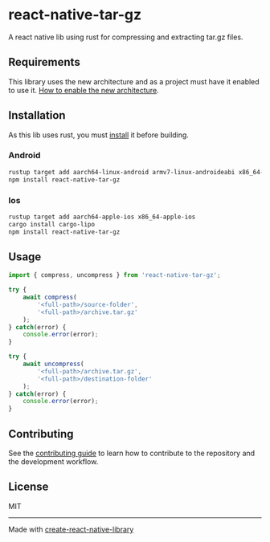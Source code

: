 # react-native-tar-gz

A react native lib using rust for compressing and extracting tar.gz files.

## Requirements

This library uses the new architecture and as a project must have it enabled to use it.
[How to enable the new architecture](https://github.com/reactwg/react-native-new-architecture/blob/main/docs/enable-apps.md).
## Installation

As this lib uses rust, you must [install](https://www.rust-lang.org/learn/get-started) it before building.

### Android

```sh
rustup target add aarch64-linux-android armv7-linux-androideabi x86_64-linux-android i686-linux-android
npm install react-native-tar-gz
```

### Ios

```sh
rustup target add aarch64-apple-ios x86_64-apple-ios
cargo install cargo-lipo
npm install react-native-tar-gz
```

## Usage


```js
import { compress, uncompress } from 'react-native-tar-gz';

try {
    await compress(
        '<full-path>/source-folder',
        '<full-path>/archive.tar.gz'
    );
} catch(error) {
    console.error(error);
}

try {
    await uncompress(
        '<full-path>/archive.tar.gz',
        '<full-path>/destination-folder'
    );
} catch(error) {
    console.error(error);
}
```

## Contributing

See the [contributing guide](CONTRIBUTING.md) to learn how to contribute to the repository and the development workflow.

## License

MIT

---

Made with [create-react-native-library](https://github.com/callstack/react-native-builder-bob)
